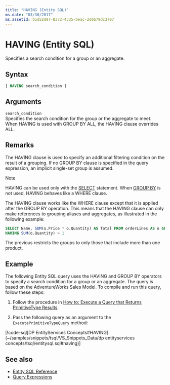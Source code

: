 ```yaml
---
title: "HAVING (Entity SQL)"
ms.date: "03/30/2017"
ms.assetid: b5d52d97-8372-4335-beac-2d0b79dc3707
---
```

# HAVING (Entity SQL)
Specifies a search condition for a group or an aggregate.  
  
## Syntax  
  
```sql  
[ HAVING search_condition ]  
```  
  
## Arguments  
 `search_condition`  
 Specifies the search condition for the group or the aggregate to meet. When HAVING is used with GROUP BY ALL, the HAVING clause overrides ALL.  
  
## Remarks  
 The HAVING clause is used to specify an additional filtering condition on the result of a grouping. If no GROUP BY clause is specified in the query expression, an implicit single-set group is assumed.  
  
> [!NOTE]
> HAVING can be used only with the [SELECT](select-entity-sql.md) statement. When [GROUP BY](group-by-entity-sql.md) is not used, HAVING behaves like a WHERE clause.  
  
The HAVING clause works like the WHERE clause except that it is applied after the GROUP BY operation. This means that the HAVING clause can only make references to grouping aliases and aggregates, as illustrated in the following example:
  
```sql  
SELECT Name, SUM(o.Price * o.Quantity) AS Total FROM orderLines AS o GROUP BY o.Product AS Name  
HAVING SUM(o.Quantity) > 1  
```  
  
 The previous restricts the groups to only those that include more than one product.  
  
## Example  
 The following Entity SQL query uses the HAVING and GROUP BY operators to specify a search condition for a group or an aggregate. The query is based on the AdventureWorks Sales Model. To compile and run this query, follow these steps:  
  
1. Follow the procedure in [How to: Execute a Query that Returns PrimitiveType Results](../how-to-execute-a-query-that-returns-primitivetype-results.md).  
  
2. Pass the following query as an argument to the `ExecutePrimitiveTypeQuery` method:  
  
 [!code-sql[DP EntityServices Concepts#HAVING](~/samples/snippets/tsql/VS_Snippets_Data/dp entityservices concepts/tsql/entitysql.sql#having)]  
  
## See also

- [Entity SQL Reference](entity-sql-reference.md)
- [Query Expressions](query-expressions-entity-sql.md)
